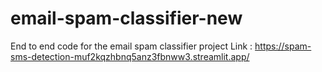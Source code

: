 # email-spam-classifier-new
End to end code for the email spam classifier project
Link : https://spam-sms-detection-muf2kqzhbnq5anz3fbnww3.streamlit.app/
